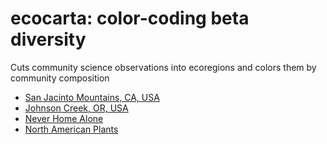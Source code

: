 # ecocarta: color-coding beta diversity

Cuts community science observations into ecoregions and colors them by community composition

* [San Jacinto Mountains, CA, USA](./sanjacinto.html)
* [Johnson Creek, OR, USA](./johnsoncreek.html)
* [Never Home Alone](./neverhomealone.html)
* [North American Plants](./northamericanplants.html)